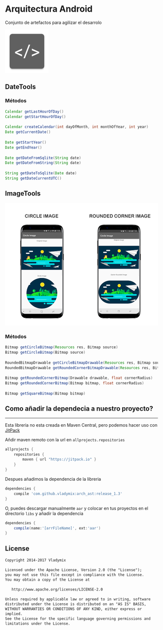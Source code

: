 # Arquitectura Android
Conjunto de artefactos para agilizar el desarrolo

![icon](https://github.com/vladymix/arch_ast/blob/master/AppTest/app/src/main/res/mipmap-xxhdpi/ic_launcher.png)

DateTools
-------------
### Métodos 

```groovy
Calendar getLastHourOfDay() 
Calendar getStartHourOfDay() 

Calendar createCalendar(int dayOfMonth, int monthOfYear, int year)
Date getCurrentDate()

Date getStartYear()
Date getEndYear()

Date getDateFromSqlite(String date)
Date getDateFromString(String date)

String getDateToSqlite(Date date)
String getDateCurrentUTC()
```

ImageTools
-------------

![icon](https://github.com/vladymix/arch_ast/blob/master/recursos/page_lib.png)

### Métodos 

```groovy
Bitmap getCircleBitmap(Resources res, Bitmap source)
Bitmap getCircleBitmap(Bitmap source)

RoundedBitmapDrawable getCircleBitmapDrawable(Resources res, Bitmap source)
RoundedBitmapDrawable getRoundedCornerBitmapDrawable(Resources res, Bitmap source, float cornerRadius)

Bitmap getRoundedCornerBitmap(Drawable drawable, float cornerRadius)
Bitmap getRoundedCornerBitmap(Bitmap bitmap, float cornerRadius)

Bitmap getSquareBitmap(Bitmap bitmap)
```



## Como añadir la dependecia a nuestro proyecto?
-------------

Esta libreria no esta creada en Maven Central, pero podemos hacer uso con  [JitPack](https://jitpack.io)

Añdir maven remoto con la url en `allprojects.repositories`

```groovy
allprojects {
	repositories {
		maven { url "https://jitpack.io" }
	}
}
```
Despues añadimos la dependencia de la libreria

```groovy
dependencies {
	compile 'com.github.vladymix:arch_ast:release_1.3'
}
```
O, puedes descargar manualmente `aar` y colocar en tus proyectos en el directorio `libs`
y añadir la dependencia

```groovy
dependencies {
	compile(name:'[arrFileName]', ext:'aar')
}
```

## License

```
Copyright 2014-2017 Vladymix

Licensed under the Apache License, Version 2.0 (the "License");
you may not use this file except in compliance with the License.
You may obtain a copy of the License at

   http://www.apache.org/licenses/LICENSE-2.0

Unless required by applicable law or agreed to in writing, software
distributed under the License is distributed on an "AS IS" BASIS,
WITHOUT WARRANTIES OR CONDITIONS OF ANY KIND, either express or implied.
See the License for the specific language governing permissions and
limitations under the License.
```
